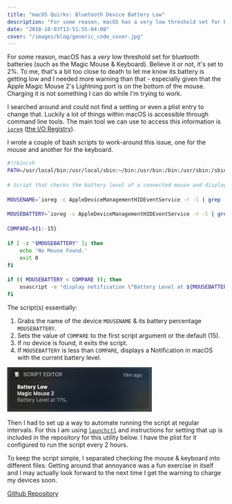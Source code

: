 ```yaml
---
title: "macOS Quirks: Bluetooth Device Battery Low"
description: "For some reason, macOS has a very low threshold set for bluetooth batteries. After looking for a setting to change this, I coded up a workaround instead."
date: "2018-10-03T13:51:55-04:00"
cover: "/images/blog/generic_code_cover.jpg"
---
```


For some reason, macOS has a _very_ low threshold set for bluetooth batteries (such as the Magic Mouse & Keyboard). Believe it or not, it's set to 2%. To me, that's a bit too close to death to let me know its battery is getting low and I needed more warning than that - especially given that the Apple Magic Mouse 2's Lightning port is on the bottom of the mouse. Charging it is not something I can do while I'm trying to work.

I searched around and could not find a setting or even a plist entry to change that. Luckily a lot of things within macOS is accessible through command line tools. The main tool we can use to access this information is [`ioreg`](http://www.manpagez.com/man/8/ioreg/) ([the I/O Registry](https://developer.apple.com/library/archive/documentation/DeviceDrivers/Conceptual/IOKitFundamentals/TheRegistry/TheRegistry.html)).

I wrote a couple of bash scripts to work-around this issue, one for the mouse and another for the keyboard.

```bash
#!/bin/sh
PATH=/usr/local/bin:/usr/local/sbin:~/bin:/usr/bin:/bin:/usr/sbin:/sbin

# Script that checks the battery level of a connected mouse and displays a notification if it is below a threshold (default 15%). Can set threshold as a parameter. ex: ./check_mouse_battery.sh 10

MOUSENAME=`ioreg -c AppleDeviceManagementHIDEventService -r -l | grep -i mouse | cut -d = -f2 | cut -d \" -f2`

MOUSEBATTERY=`ioreg -c AppleDeviceManagementHIDEventService -r -l | grep -i mouse -A 20  | grep BatteryPercent | cut -d = -f2 | cut -d ' ' -f2`

COMPARE=${1:-15}

if [ -z "$MOUSEBATTERY" ]; then
    echo 'No Mouse Found.'
    exit 0
fi

if (( MOUSEBATTERY < COMPARE )); then
    osascript -e "display notification \"Battery Level at ${MOUSEBATTERY}%.\" with title \"Battery Low\" subtitle \"${MOUSENAME}\""
fi
```

The script(s) essentially:

1. Grabs the name of the device `MOUSENAME` & its battery percentage `MOUSEBATTERY`.
2. Sets the value of `COMPARE` to the first script argument or the default (15).
3. If no device is found, it exits the script.
4. If `MOUSEBATTERY` is less than `COMPARE`, displays a Notification in macOS with the current battery level.

![Low Battery Notification](https://raw.githubusercontent.com/aromig/scripts/master/check_battery/check_mouse_battery_notification.png)

Then I had to set up a way to automate running the script at regular intervals. For this I am using [`launchctl`](http://www.manpagez.com/man/1/launchctl/) and instructions for setting that up is included in the repository for this utility below. I have the plist for it configured to run the script every 2 hours.

To keep the script simple, I separated checking the mouse & keyboard into different files. Getting around that annoyance was a fun exercise in itself and I may actually look forward to the next time I get the warning to charge my devices soon.

[Github Repository](https://github.com/aromig/scripts/tree/master/check_battery)
